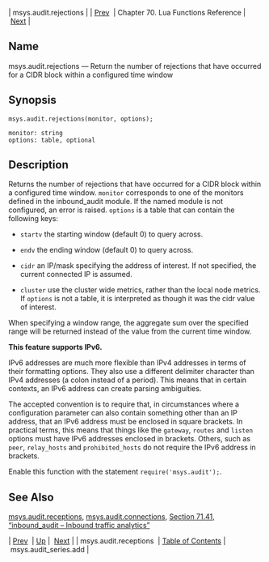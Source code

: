 | msys.audit.rejections |
| [Prev](lua.ref.msys.audit.receptions)  | Chapter 70. Lua Functions Reference |  [Next](lua.ref.msys.audit_series.add) |

<a name="lua.ref.msys.audit.rejections"></a>
## Name

msys.audit.rejections — Return the number of rejections that have occurred for a CIDR block within a configured time window

<a name="idp17320000"></a>
## Synopsis

`msys.audit.rejections(monitor, options);`

```
monitor: string
options: table, optional
```
<a name="idp17323024"></a>
## Description

Returns the number of rejections that have occurred for a CIDR block within a configured time window. `monitor` corresponds to one of the monitors defined in the inbound_audit module. If the named module is not configured, an error is raised. `options` is a table that can contain the following keys:

*   `startv` the starting window (default 0) to query across.

*   `endv` the ending window (default 0) to query across.

*   `cidr` an IP/mask specifying the address of interest. If not specified, the current connected IP is assumed.

*   `cluster` use the cluster wide metrics, rather than the local node metrics. If `options` is not a table, it is interpreted as though it was the cidr value of interest.

When specifying a window range, the aggregate sum over the specified range will be returned instead of the value from the current time window.

**This feature supports IPv6.**

IPv6 addresses are much more flexible than IPv4 addresses in terms of their formatting options. They also use a different delimiter character than IPv4 addresses (a colon instead of a period). This means that in certain contexts, an IPv6 address can create parsing ambiguities.

The accepted convention is to require that, in circumstances where a configuration parameter can also contain something other than an IP address, that an IPv6 address must be enclosed in square brackets. In practical terms, this means that things like the `gateway`, `routes` and `listen` options must have IPv6 addresses enclosed in brackets. Others, such as `peer`, `relay_hosts` and `prohibited_hosts` do not require the IPv6 address in brackets.

Enable this function with the statement `require('msys.audit');`.

<a name="idp17339408"></a>
## See Also

[msys.audit.receptions](lua.ref.msys.audit.receptions "msys.audit.receptions"), [msys.audit.connections](lua.ref.msys.audit.connections "msys.audit.connections"), [Section 71.41, “inbound_audit – Inbound traffic analytics”](modules.inbound_audit "71.41. inbound_audit – Inbound traffic analytics")

| [Prev](lua.ref.msys.audit.receptions)  | [Up](lua.function.details) |  [Next](lua.ref.msys.audit_series.add) |
| msys.audit.receptions  | [Table of Contents](index) |  msys.audit_series.add |

